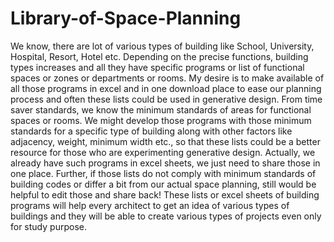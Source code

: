 # Library-of-Space-Planning
We know, there are lot of various types of building like School, University, Hospital, Resort, Hotel etc. Depending on the precise functions, building types increases and all they have specific programs or list of functional spaces or zones or departments or rooms. My desire is to make available of all those programs in excel and in one download place to ease our planning process and often these lists could be used in generative design. From time saver standards, we know the minimum standards of areas for functional spaces or rooms. We might develop those programs with those minimum standards for a specific type of building along with other factors like adjacency, weight, minimum width etc., so that these lists could be a better resource for those who are experimenting generative design. Actually, we already have such programs in excel sheets, we just need to share those in one place. Further, if those lists do not comply with minimum standards of building codes or differ a bit from our actual space planning, still would be helpful to edit those and share back! These lists or excel sheets of building programs will help every architect to get an idea of various types of buildings and they will be able to create various types of projects even only for study purpose.
